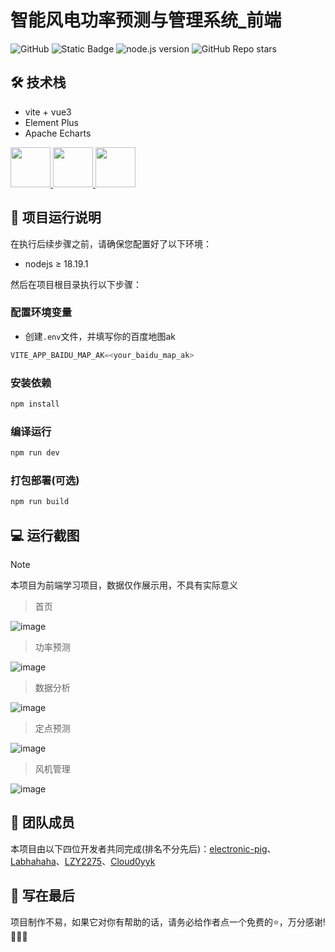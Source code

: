 # 智能风电功率预测与管理系统_前端
![GitHub](https://img.shields.io/github/license/electronic-pig/WP-predict)
![Static Badge](https://img.shields.io/badge/collaborator-4-lightblue)
![node.js version](https://img.shields.io/badge/nodejs-18+-orange.svg)
![GitHub Repo stars](https://img.shields.io/github/stars/electronic-pig/WP-predict)

## 🛠 技术栈

- vite + vue3
- Element Plus
- Apache Echarts

<a title="vue" href="https://cn.vuejs.org/" target="_blank">
    <img height="64px" src="https://github.com/electronic-pig/Yelp-Analysis-and-Reco_frontend/assets/103497254/5d6e1a71-1ac2-4043-866b-17ae33afadfd"/>
</a>
<a title="element-plus" href="https://element-plus.org/zh-CN/" target="_blank">
    <img height="64px" src="https://github.com/electronic-pig/Yelp-Analysis-and-Reco_frontend/assets/103497254/795c9710-e667-49b8-8514-2cc6663b3f8c"/>
</a>
<a title="echarts" href="https://echarts.apache.org/zh/index.html" target="_blank">
    <img height="64px" src="https://github.com/electronic-pig/Yelp-Analysis-and-Reco_frontend/assets/103497254/0106ecb9-df25-4f3c-a27e-d763a75b14af"/>
</a>

## 🚀 项目运行说明
在执行后续步骤之前，请确保您配置好了以下环境：

- nodejs ≥ 18.19.1

然后在项目根目录执行以下步骤：

### 配置环境变量
- 创建`.env`文件，并填写你的百度地图ak
```javascript
VITE_APP_BAIDU_MAP_AK=<your_baidu_map_ak>
```

### 安装依赖
```sh
npm install
```

### 编译运行
```sh
npm run dev
```

### 打包部署(可选)
```sh
npm run build
```

## 💻 运行截图
> [!NOTE]
> 本项目为前端学习项目，数据仅作展示用，不具有实际意义

> 首页

![image](https://github.com/user-attachments/assets/c14a8ae2-ddc4-491b-9f68-60026a99699f)

> 功率预测

![image](https://github.com/user-attachments/assets/4afde671-d281-46d4-ab1e-7bb47da24ca3)

> 数据分析

![image](https://github.com/user-attachments/assets/05c72767-3527-4336-8a51-b4671a453a96)

> 定点预测

![image](https://github.com/user-attachments/assets/ed921ac1-9328-4eca-b22b-5e4eea4f1b2d)

> 风机管理

![image](https://github.com/user-attachments/assets/1529a3ab-fda2-49f6-b5d4-2b06c96a8ca2)

## 💖 团队成员
本项目由以下四位开发者共同完成(排名不分先后)：[electronic-pig](https://github.com/electronic-pig)、[Labhahaha](https://github.com/Labhahaha)、[LZY2275](https://github.com/LZY2275)、[Cloud0yyk](https://github.com/Cloud0yyk)

## 📄 写在最后
项目制作不易，如果它对你有帮助的话，请务必给作者点一个免费的⭐，万分感谢!🙏🙏🙏
